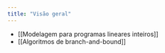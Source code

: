 ```yaml
---
title: "Visão geral"
---
```


- [[Modelagem para programas lineares inteiros]]
- [[Algoritmos de branch-and-bound]]